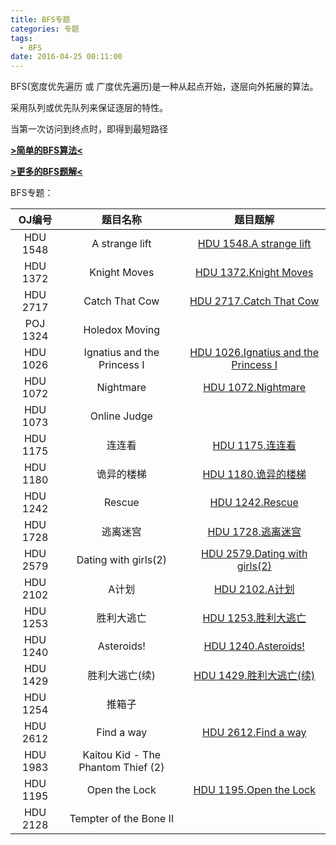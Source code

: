 ```yaml
---
title: BFS专题
categories: 专题
tags:
  - BFS
date: 2016-04-25 00:11:00
---
```



BFS(宽度优先遍历 或 广度优先遍历)是一种从起点开始，逐层向外拓展的算法。

采用队列或优先队列来保证逐层的特性。

当第一次访问到终点时，即得到最短路径

[**>简单的BFS算法<**](..html#BFS算法)


[**>更多的BFS题解<**](http://www.oyohyee.com/tags/BFS/)

<!--more-->

BFS专题：


|OJ编号|题目名称|题目题解|
|:---:|:---:|:---:|
|HDU 1548|A strange lift|[HDU 1548.A strange lift](/post/HUD/1548.html)  
|HDU 1372|Knight Moves|[HDU 1372.Knight Moves](/post/HDU/1372.html)  
|HDU 2717|Catch That Cow|[HDU 2717.Catch That Cow](/post/HDU/2717.html)  
|POJ 1324|Holedox Moving|&nbsp;        
|HDU 1026|Ignatius and the Princess I|[HDU 1026.Ignatius and the Princess I](/post/HDU/1026.html)  
|HDU 1072|Nightmare|[HDU 1072.Nightmare](/post/HDU/1072.html)  
|HDU 1073|Online Judge|&nbsp;         
|HDU 1175|连连看|[HDU 1175.连连看](/post/HDU/1175.html)  
|HDU 1180|诡异的楼梯|[HDU 1180.诡异的楼梯](/post/HDU/1180.html)  
|HDU 1242|Rescue|[HDU 1242.Rescue](/post/HDU/1242.html)  
|HDU 1728|逃离迷宫|[HDU 1728.逃离迷宫](/post/HDU/1728.html)  
|HDU 2579|Dating with girls(2)|[HDU 2579.Dating with girls(2)](/post/HDU/2579.html)  
|HDU 2102|A计划|[HDU 2102.A计划](/post/HDU/2102.html)  
|HDU 1253|胜利大逃亡|[HDU 1253.胜利大逃亡](/post/HDU/1253.html)  
|HDU 1240|Asteroids!|[HDU 1240.Asteroids!](/post/HDU/1240.html)  
|HDU 1429|胜利大逃亡(续)|[HDU 1429.胜利大逃亡(续)](/post/HDU/1429.html)  
|HDU 1254|推箱子|&nbsp;        
|HDU 2612|Find a way|[HDU 2612.Find a way](/post/HDU/2612.html)  
|HDU 1983|Kaitou Kid - The Phantom Thief (2)|&nbsp;      
|HDU 1195|Open the Lock|[HDU 1195.Open the Lock](/post/HDU/1195.html)  
|HDU 2128|Tempter of the Bone II|&nbsp;  
